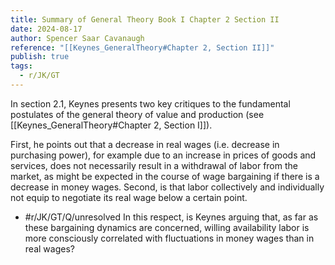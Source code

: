 ```yaml
---
title: Summary of General Theory Book I Chapter 2 Section II
date: 2024-08-17
author: Spencer Saar Cavanaugh
reference: "[[Keynes_GeneralTheory#Chapter 2, Section II]]"
publish: true
tags:
  - r/JK/GT
---
```




In section 2.1, Keynes presents two key critiques to the fundamental postulates of the general theory of value and production (see [[Keynes_GeneralTheory#Chapter 2, Section I]]).

First, he points out that a decrease in real wages (i.e. decrease in purchasing power), for example due to an increase in prices of goods and services, does not necessarily result in a withdrawal of labor from the market, as might be expected in the course of wage bargaining if there is a decrease in money wages. Second, is that labor collectively and individually not equip to negotiate its real wage below a certain point.

- #r/JK/GT/Q/unresolved In this respect, is Keynes arguing that, as far as these bargaining dynamics are concerned, willing availability labor is more consciously correlated with fluctuations in money wages than in real wages?
